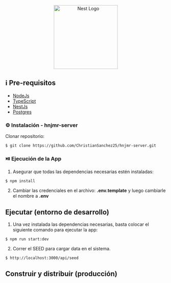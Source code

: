 <p align="center">
  <a href="http://nestjs.com/" target="blank"><img src="https://nestjs.com/img/logo-small.svg" width="200" alt="Nest Logo" /></a>
</p>

## ℹ️ Pre-requisitos

- [NodeJs](https://nodejs.org/es/download/)
- [TypeScript](https://www.npmjs.com/package/typescript)
- [NestJs](https://docs.nestjs.com/)
- [Postgres](https://www.postgresql.org/download/)

### ⚙️ Instalación - hnjmr-server

Clonar repositorio:

```
$ git clone https://github.com/ChristianSanchez25/hnjmr-server.git
```

### ⏯️ Ejecución de la App

1. Asegurar que todas las dependencias necesarias estén instaladas:

```
$ npm install
```

2.  Cambiar las credenciales en el archivo: **.env.template** y luego cambiarle el nombre a **.env**

## Ejecutar (entorno de desarrollo)

1. Una vez instalada las dependencias necesarias, basta colocar el siguiente comando para ejecutar la app:

```
$ npm run start:dev
```

2. Correr el SEED para cargar data en el sistema.

```
$ http://localhost:3000/api/seed
```

## Construir y distribuir (producción)

